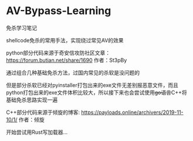 # AV-Bypass-Learning
免杀学习笔记

shellcode免杀的常用手法，实现绕过常见AV的效果

python部分代码来源于奇安信攻防社区文章：https://forum.butian.net/share/1690	作者：St3pBy

通过组合几种基础免杀方法，过国内常见的杀软是没问题的

但是部分杀软已经对pyinstaller打包出来的exe文件无差别报恶意文件，而且python打包出来的exe文件体积比较大，所以接下来也会尝试使用~~go语言~~C++将基础免杀思路实现一遍

C++部分代码来源于倾旋的博客: https://payloads.online/archivers/2019-11-10/1/ 	作者：倾旋

开始尝试用Rust写加载器...
